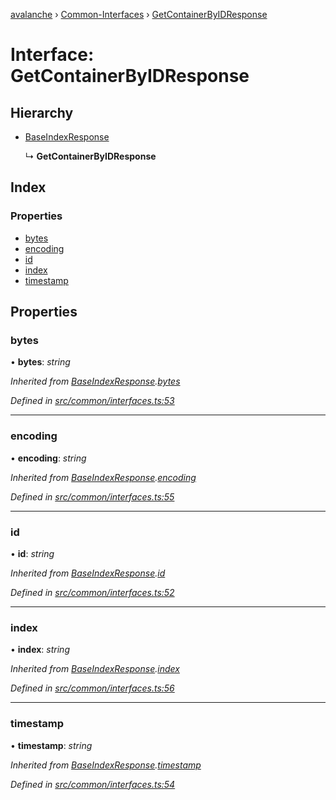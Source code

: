 [avalanche](../README.md) › [Common-Interfaces](../modules/common_interfaces.md) › [GetContainerByIDResponse](common_interfaces.getcontainerbyidresponse.md)

# Interface: GetContainerByIDResponse

## Hierarchy

* [BaseIndexResponse](common_interfaces.baseindexresponse.md)

  ↳ **GetContainerByIDResponse**

## Index

### Properties

* [bytes](common_interfaces.getcontainerbyidresponse.md#bytes)
* [encoding](common_interfaces.getcontainerbyidresponse.md#encoding)
* [id](common_interfaces.getcontainerbyidresponse.md#id)
* [index](common_interfaces.getcontainerbyidresponse.md#index)
* [timestamp](common_interfaces.getcontainerbyidresponse.md#timestamp)

## Properties

###  bytes

• **bytes**: *string*

*Inherited from [BaseIndexResponse](common_interfaces.baseindexresponse.md).[bytes](common_interfaces.baseindexresponse.md#bytes)*

*Defined in [src/common/interfaces.ts:53](https://github.com/ava-labs/avalanchejs/blob/ae78dee/src/common/interfaces.ts#L53)*

___

###  encoding

• **encoding**: *string*

*Inherited from [BaseIndexResponse](common_interfaces.baseindexresponse.md).[encoding](common_interfaces.baseindexresponse.md#encoding)*

*Defined in [src/common/interfaces.ts:55](https://github.com/ava-labs/avalanchejs/blob/ae78dee/src/common/interfaces.ts#L55)*

___

###  id

• **id**: *string*

*Inherited from [BaseIndexResponse](common_interfaces.baseindexresponse.md).[id](common_interfaces.baseindexresponse.md#id)*

*Defined in [src/common/interfaces.ts:52](https://github.com/ava-labs/avalanchejs/blob/ae78dee/src/common/interfaces.ts#L52)*

___

###  index

• **index**: *string*

*Inherited from [BaseIndexResponse](common_interfaces.baseindexresponse.md).[index](common_interfaces.baseindexresponse.md#index)*

*Defined in [src/common/interfaces.ts:56](https://github.com/ava-labs/avalanchejs/blob/ae78dee/src/common/interfaces.ts#L56)*

___

###  timestamp

• **timestamp**: *string*

*Inherited from [BaseIndexResponse](common_interfaces.baseindexresponse.md).[timestamp](common_interfaces.baseindexresponse.md#timestamp)*

*Defined in [src/common/interfaces.ts:54](https://github.com/ava-labs/avalanchejs/blob/ae78dee/src/common/interfaces.ts#L54)*
